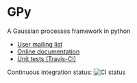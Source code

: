 GPy
===

A Gaussian processes framework in python

* [User mailing list](https://lists.shef.ac.uk/sympa/subscribe/gpy-users)
* [Online documentation](https://gpy.readthedocs.org/en/latest/)
* [Unit tests (Travis-CI)](https://travis-ci.org/SheffieldML/GPy)


Continuous integration status: ![CI status](https://travis-ci.org/SheffieldML/GPy.png)
